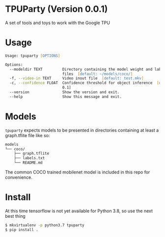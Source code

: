 # TPUParty (Version 0.0.1)

A set of tools and toys to work with the Google TPU

# Usage

``` zsh
Usage: tpuparty [OPTIONS]

Options:
  --modeldir TEXT         Directory containing the model weight and label
                          files  [default: ~/models/coco/]
  -f, --video-in TEXT     Video inout file  [default: test.mkv]
  -c, --confidence FLOAT  Confidence threshold for object inference  [default:
                          0.1]
  --version               Show the version and exit.
  --help                  Show this message and exit.
```

# Models

`tpuparty` expects models to be presented in directories containing at least a
graph.tflite file like so:

```zsh
models
└── coco/
    ├── graph.tflite
    ├── labels.txt
    └── README.md
```

The common COCO trained mobilenet model is included in this repo for
convenience.

# Install

At this time tensorflow is not yet available for Python 3.8, so use the next best thing

```zsh
$ mkvirtualenv -p python3.7 tpuparty 
$ pip install .
```
